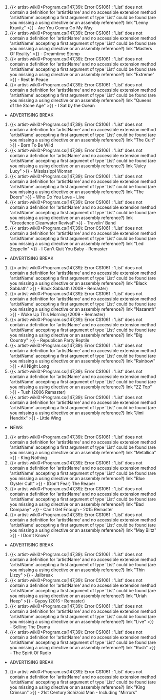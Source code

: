 1. {{< artist-wiki0>Program.cs(147,39): Error CS1061 : 'List<RootObject>' does not contain a definition for 'artistName' and no accessible extension method 'artistName' accepting a first argument of type 'List<RootObject>' could be found (are you missing a using directive or an assembly reference?)
link "Lenny Kravitz" >}} - Are You Gonna Go My Way
2. {{< artist-wiki0>Program.cs(147,39): Error CS1061 : 'List<RootObject>' does not contain a definition for 'artistName' and no accessible extension method 'artistName' accepting a first argument of type 'List<RootObject>' could be found (are you missing a using directive or an assembly reference?)
link "Masters Of Reality" >}} - Dreamtime Stomp
3. {{< artist-wiki0>Program.cs(147,39): Error CS1061 : 'List<RootObject>' does not contain a definition for 'artistName' and no accessible extension method 'artistName' accepting a first argument of type 'List<RootObject>' could be found (are you missing a using directive or an assembly reference?)
link "Extreme" >}} - Rest In Peace
4. {{< artist-wiki0>Program.cs(147,39): Error CS1061 : 'List<RootObject>' does not contain a definition for 'artistName' and no accessible extension method 'artistName' accepting a first argument of type 'List<RootObject>' could be found (are you missing a using directive or an assembly reference?)
link "Queens of the Stone Age" >}} - I Sat by the Ocean

- ADVERTISING BREAK

1. {{< artist-wiki0>Program.cs(147,39): Error CS1061 : 'List<RootObject>' does not contain a definition for 'artistName' and no accessible extension method 'artistName' accepting a first argument of type 'List<RootObject>' could be found (are you missing a using directive or an assembly reference?)
link "The Cult" >}} - Born To Be Wild
2. {{< artist-wiki0>Program.cs(147,39): Error CS1061 : 'List<RootObject>' does not contain a definition for 'artistName' and no accessible extension method 'artistName' accepting a first argument of type 'List<RootObject>' could be found (are you missing a using directive or an assembly reference?)
link "Juicy Lucy" >}} - Mississippi Woman
3. {{< artist-wiki0>Program.cs(147,39): Error CS1061 : 'List<RootObject>' does not contain a definition for 'artistName' and no accessible extension method 'artistName' accepting a first argument of type 'List<RootObject>' could be found (are you missing a using directive or an assembly reference?)
link "The Doors" >}} - Who Do You Love - Live
4. {{< artist-wiki0>Program.cs(147,39): Error CS1061 : 'List<RootObject>' does not contain a definition for 'artistName' and no accessible extension method 'artistName' accepting a first argument of type 'List<RootObject>' could be found (are you missing a using directive or an assembly reference?)
link "Creedence Clearwater Revival" >}} - Travelin' Band
5. {{< artist-wiki0>Program.cs(147,39): Error CS1061 : 'List<RootObject>' does not contain a definition for 'artistName' and no accessible extension method 'artistName' accepting a first argument of type 'List<RootObject>' could be found (are you missing a using directive or an assembly reference?)
link "Led Zeppelin" >}} - I Can't Quit You Baby - Remaster

- ADVERTISING BREAK

1. {{< artist-wiki0>Program.cs(147,39): Error CS1061 : 'List<RootObject>' does not contain a definition for 'artistName' and no accessible extension method 'artistName' accepting a first argument of type 'List<RootObject>' could be found (are you missing a using directive or an assembly reference?)
link "Black Sabbath" >}} - Black Sabbath (2009 - Remaster)
2. {{< artist-wiki0>Program.cs(147,39): Error CS1061 : 'List<RootObject>' does not contain a definition for 'artistName' and no accessible extension method 'artistName' accepting a first argument of type 'List<RootObject>' could be found (are you missing a using directive or an assembly reference?)
link "Nazareth" >}} - Woke Up This Morning (2009 - Remaster)
3. {{< artist-wiki0>Program.cs(147,39): Error CS1061 : 'List<RootObject>' does not contain a definition for 'artistName' and no accessible extension method 'artistName' accepting a first argument of type 'List<RootObject>' could be found (are you missing a using directive or an assembly reference?)
link "Big Country" >}} - Republican Party Reptile
4. {{< artist-wiki0>Program.cs(147,39): Error CS1061 : 'List<RootObject>' does not contain a definition for 'artistName' and no accessible extension method 'artistName' accepting a first argument of type 'List<RootObject>' could be found (are you missing a using directive or an assembly reference?)
link "Rainbow" >}} - All Night Long
5. {{< artist-wiki0>Program.cs(147,39): Error CS1061 : 'List<RootObject>' does not contain a definition for 'artistName' and no accessible extension method 'artistName' accepting a first argument of type 'List<RootObject>' could be found (are you missing a using directive or an assembly reference?)
link "ZZ Top" >}} - Tush (2006 Remaster)
6. {{< artist-wiki0>Program.cs(147,39): Error CS1061 : 'List<RootObject>' does not contain a definition for 'artistName' and no accessible extension method 'artistName' accepting a first argument of type 'List<RootObject>' could be found (are you missing a using directive or an assembly reference?)
link "Jimi Hendrix" >}} - Little Wing

- NEWS

1. {{< artist-wiki0>Program.cs(147,39): Error CS1061 : 'List<RootObject>' does not contain a definition for 'artistName' and no accessible extension method 'artistName' accepting a first argument of type 'List<RootObject>' could be found (are you missing a using directive or an assembly reference?)
link "Metallica" >}} - King Nothing
2. {{< artist-wiki0>Program.cs(147,39): Error CS1061 : 'List<RootObject>' does not contain a definition for 'artistName' and no accessible extension method 'artistName' accepting a first argument of type 'List<RootObject>' could be found (are you missing a using directive or an assembly reference?)
link "Blue Öyster Cult" >}} - (Don't Fear) The Reaper
3. {{< artist-wiki0>Program.cs(147,39): Error CS1061 : 'List<RootObject>' does not contain a definition for 'artistName' and no accessible extension method 'artistName' accepting a first argument of type 'List<RootObject>' could be found (are you missing a using directive or an assembly reference?)
link "Bad Company" >}} - Can't Get Enough - 2015 Remaster
4. {{< artist-wiki0>Program.cs(147,39): Error CS1061 : 'List<RootObject>' does not contain a definition for 'artistName' and no accessible extension method 'artistName' accepting a first argument of type 'List<RootObject>' could be found (are you missing a using directive or an assembly reference?)
link "May Blitz" >}} - I Don't Know?

- ADVERTISING BREAK

1. {{< artist-wiki0>Program.cs(147,39): Error CS1061 : 'List<RootObject>' does not contain a definition for 'artistName' and no accessible extension method 'artistName' accepting a first argument of type 'List<RootObject>' could be found (are you missing a using directive or an assembly reference?)
link "Thin Lizzy" >}} - Jailbreak
2. {{< artist-wiki0>Program.cs(147,39): Error CS1061 : 'List<RootObject>' does not contain a definition for 'artistName' and no accessible extension method 'artistName' accepting a first argument of type 'List<RootObject>' could be found (are you missing a using directive or an assembly reference?)
link "Uriah Heep" >}} - Gypsy (2016 - Remaster)
3. {{< artist-wiki0>Program.cs(147,39): Error CS1061 : 'List<RootObject>' does not contain a definition for 'artistName' and no accessible extension method 'artistName' accepting a first argument of type 'List<RootObject>' could be found (are you missing a using directive or an assembly reference?)
link "Live" >}} - Selling The Drama
4. {{< artist-wiki0>Program.cs(147,39): Error CS1061 : 'List<RootObject>' does not contain a definition for 'artistName' and no accessible extension method 'artistName' accepting a first argument of type 'List<RootObject>' could be found (are you missing a using directive or an assembly reference?)
link "Rush" >}} - The Spirit Of Radio

- ADVERTISING BREAK

1. {{< artist-wiki0>Program.cs(147,39): Error CS1061 : 'List<RootObject>' does not contain a definition for 'artistName' and no accessible extension method 'artistName' accepting a first argument of type 'List<RootObject>' could be found (are you missing a using directive or an assembly reference?)
link "King Crimson" >}} - 21st Century Schizoid Man - Including "Mirrors"
